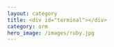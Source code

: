 ```yaml
---
layout: category
title: <div id="terminal"></div>
category: orm
hero_image: /images/ruby.jpg
---
```

